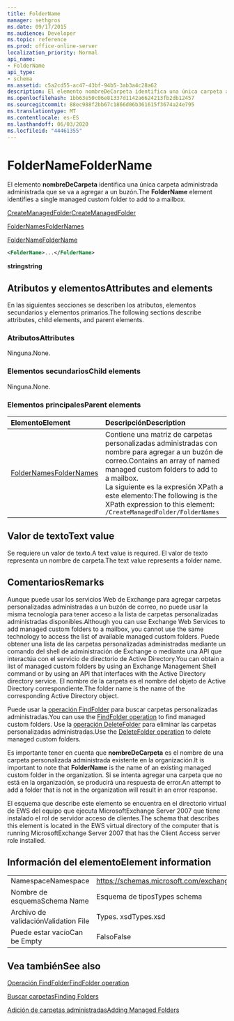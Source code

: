 ```yaml
---
title: FolderName
manager: sethgros
ms.date: 09/17/2015
ms.audience: Developer
ms.topic: reference
ms.prod: office-online-server
localization_priority: Normal
api_name:
- FolderName
api_type:
- schema
ms.assetid: c5a2cd55-ac47-43bf-94b5-3ab3a4c28a62
description: El elemento nombreDeCarpeta identifica una única carpeta administrada administrada que se va a agregar a un buzón.
ms.openlocfilehash: 1bb63e50c06e81337d1142a6624213fb2db12457
ms.sourcegitcommit: 88ec988f2bb67c1866d06b361615f3674a24e795
ms.translationtype: MT
ms.contentlocale: es-ES
ms.lasthandoff: 06/03/2020
ms.locfileid: "44461355"
---
```

# <a name="foldername"></a><span data-ttu-id="7f7bc-103">FolderName</span><span class="sxs-lookup"><span data-stu-id="7f7bc-103">FolderName</span></span>

<span data-ttu-id="7f7bc-104">El elemento **nombreDeCarpeta** identifica una única carpeta administrada administrada que se va a agregar a un buzón.</span><span class="sxs-lookup"><span data-stu-id="7f7bc-104">The **FolderName** element identifies a single managed custom folder to add to a mailbox.</span></span> 
  
[<span data-ttu-id="7f7bc-105">CreateManagedFolder</span><span class="sxs-lookup"><span data-stu-id="7f7bc-105">CreateManagedFolder</span></span>](createmanagedfolder.md)
  
[<span data-ttu-id="7f7bc-106">FolderNames</span><span class="sxs-lookup"><span data-stu-id="7f7bc-106">FolderNames</span></span>](foldernames.md)
  
[<span data-ttu-id="7f7bc-107">FolderName</span><span class="sxs-lookup"><span data-stu-id="7f7bc-107">FolderName</span></span>](foldername.md)
  
```xml
<FolderName>...</FolderName>
```

 <span data-ttu-id="7f7bc-108">**string**</span><span class="sxs-lookup"><span data-stu-id="7f7bc-108">**string**</span></span>
## <a name="attributes-and-elements"></a><span data-ttu-id="7f7bc-109">Atributos y elementos</span><span class="sxs-lookup"><span data-stu-id="7f7bc-109">Attributes and elements</span></span>

<span data-ttu-id="7f7bc-110">En las siguientes secciones se describen los atributos, elementos secundarios y elementos primarios.</span><span class="sxs-lookup"><span data-stu-id="7f7bc-110">The following sections describe attributes, child elements, and parent elements.</span></span>
  
### <a name="attributes"></a><span data-ttu-id="7f7bc-111">Atributos</span><span class="sxs-lookup"><span data-stu-id="7f7bc-111">Attributes</span></span>

<span data-ttu-id="7f7bc-112">Ninguna.</span><span class="sxs-lookup"><span data-stu-id="7f7bc-112">None.</span></span>
  
### <a name="child-elements"></a><span data-ttu-id="7f7bc-113">Elementos secundarios</span><span class="sxs-lookup"><span data-stu-id="7f7bc-113">Child elements</span></span>

<span data-ttu-id="7f7bc-114">Ninguna.</span><span class="sxs-lookup"><span data-stu-id="7f7bc-114">None.</span></span>
  
### <a name="parent-elements"></a><span data-ttu-id="7f7bc-115">Elementos principales</span><span class="sxs-lookup"><span data-stu-id="7f7bc-115">Parent elements</span></span>

|<span data-ttu-id="7f7bc-116">**Elemento**</span><span class="sxs-lookup"><span data-stu-id="7f7bc-116">**Element**</span></span>|<span data-ttu-id="7f7bc-117">**Descripción**</span><span class="sxs-lookup"><span data-stu-id="7f7bc-117">**Description**</span></span>|
|:-----|:-----|
|[<span data-ttu-id="7f7bc-118">FolderNames</span><span class="sxs-lookup"><span data-stu-id="7f7bc-118">FolderNames</span></span>](foldernames.md) <br/> |<span data-ttu-id="7f7bc-119">Contiene una matriz de carpetas personalizadas administradas con nombre para agregar a un buzón de correo.</span><span class="sxs-lookup"><span data-stu-id="7f7bc-119">Contains an array of named managed custom folders to add to a mailbox.</span></span>  <br/> <span data-ttu-id="7f7bc-120">La siguiente es la expresión XPath a este elemento:</span><span class="sxs-lookup"><span data-stu-id="7f7bc-120">The following is the XPath expression to this element:</span></span>  <br/>  `/CreateManagedFolder/FolderNames` <br/> |
   
## <a name="text-value"></a><span data-ttu-id="7f7bc-121">Valor de texto</span><span class="sxs-lookup"><span data-stu-id="7f7bc-121">Text value</span></span>

<span data-ttu-id="7f7bc-122">Se requiere un valor de texto.</span><span class="sxs-lookup"><span data-stu-id="7f7bc-122">A text value is required.</span></span> <span data-ttu-id="7f7bc-123">El valor de texto representa un nombre de carpeta.</span><span class="sxs-lookup"><span data-stu-id="7f7bc-123">The text value represents a folder name.</span></span>
  
## <a name="remarks"></a><span data-ttu-id="7f7bc-124">Comentarios</span><span class="sxs-lookup"><span data-stu-id="7f7bc-124">Remarks</span></span>

<span data-ttu-id="7f7bc-125">Aunque puede usar los servicios Web de Exchange para agregar carpetas personalizadas administradas a un buzón de correo, no puede usar la misma tecnología para tener acceso a la lista de carpetas personalizadas administradas disponibles.</span><span class="sxs-lookup"><span data-stu-id="7f7bc-125">Although you can use Exchange Web Services to add managed custom folders to a mailbox, you cannot use the same technology to access the list of available managed custom folders.</span></span> <span data-ttu-id="7f7bc-126">Puede obtener una lista de las carpetas personalizadas administradas mediante un comando del shell de administración de Exchange o mediante una API que interactúa con el servicio de directorio de Active Directory.</span><span class="sxs-lookup"><span data-stu-id="7f7bc-126">You can obtain a list of managed custom folders by using an Exchange Management Shell command or by using an API that interfaces with the Active Directory directory service.</span></span> <span data-ttu-id="7f7bc-127">El nombre de la carpeta es el nombre del objeto de Active Directory correspondiente.</span><span class="sxs-lookup"><span data-stu-id="7f7bc-127">The folder name is the name of the corresponding Active Directory object.</span></span>
  
<span data-ttu-id="7f7bc-128">Puede usar la [operación FindFolder](findfolder-operation.md) para buscar carpetas personalizadas administradas.</span><span class="sxs-lookup"><span data-stu-id="7f7bc-128">You can use the [FindFolder operation](findfolder-operation.md) to find managed custom folders.</span></span> <span data-ttu-id="7f7bc-129">Use la [operación DeleteFolder](deletefolder-operation.md) para eliminar las carpetas personalizadas administradas.</span><span class="sxs-lookup"><span data-stu-id="7f7bc-129">Use the [DeleteFolder operation](deletefolder-operation.md) to delete managed custom folders.</span></span> 
  
<span data-ttu-id="7f7bc-130">Es importante tener en cuenta que **nombreDeCarpeta** es el nombre de una carpeta personalizada administrada existente en la organización.</span><span class="sxs-lookup"><span data-stu-id="7f7bc-130">It is important to note that **FolderName** is the name of an existing managed custom folder in the organization.</span></span> <span data-ttu-id="7f7bc-131">Si se intenta agregar una carpeta que no está en la organización, se producirá una respuesta de error.</span><span class="sxs-lookup"><span data-stu-id="7f7bc-131">An attempt to add a folder that is not in the organization will result in an error response.</span></span> 
  
<span data-ttu-id="7f7bc-132">El esquema que describe este elemento se encuentra en el directorio virtual de EWS del equipo que ejecuta MicrosoftExchange Server 2007 que tiene instalado el rol de servidor acceso de clientes.</span><span class="sxs-lookup"><span data-stu-id="7f7bc-132">The schema that describes this element is located in the EWS virtual directory of the computer that is running MicrosoftExchange Server 2007 that has the Client Access server role installed.</span></span>
  
## <a name="element-information"></a><span data-ttu-id="7f7bc-133">Información del elemento</span><span class="sxs-lookup"><span data-stu-id="7f7bc-133">Element information</span></span>

|||
|:-----|:-----|
|<span data-ttu-id="7f7bc-134">Namespace</span><span class="sxs-lookup"><span data-stu-id="7f7bc-134">Namespace</span></span>  <br/> |https://schemas.microsoft.com/exchange/services/2006/types  <br/> |
|<span data-ttu-id="7f7bc-135">Nombre de esquema</span><span class="sxs-lookup"><span data-stu-id="7f7bc-135">Schema Name</span></span>  <br/> |<span data-ttu-id="7f7bc-136">Esquema de tipos</span><span class="sxs-lookup"><span data-stu-id="7f7bc-136">Types schema</span></span>  <br/> |
|<span data-ttu-id="7f7bc-137">Archivo de validación</span><span class="sxs-lookup"><span data-stu-id="7f7bc-137">Validation File</span></span>  <br/> |<span data-ttu-id="7f7bc-138">Types. xsd</span><span class="sxs-lookup"><span data-stu-id="7f7bc-138">Types.xsd</span></span>  <br/> |
|<span data-ttu-id="7f7bc-139">Puede estar vacío</span><span class="sxs-lookup"><span data-stu-id="7f7bc-139">Can be Empty</span></span>  <br/> |<span data-ttu-id="7f7bc-140">Falso</span><span class="sxs-lookup"><span data-stu-id="7f7bc-140">False</span></span>  <br/> |
   
## <a name="see-also"></a><span data-ttu-id="7f7bc-141">Vea también</span><span class="sxs-lookup"><span data-stu-id="7f7bc-141">See also</span></span>



[<span data-ttu-id="7f7bc-142">Operación FindFolder</span><span class="sxs-lookup"><span data-stu-id="7f7bc-142">FindFolder operation</span></span>](findfolder-operation.md)


[<span data-ttu-id="7f7bc-143">Buscar carpetas</span><span class="sxs-lookup"><span data-stu-id="7f7bc-143">Finding Folders</span></span>](https://msdn.microsoft.com/library/9124d868-017a-43f0-b915-5c0082cacec9%28Office.15%29.aspx)
  
[<span data-ttu-id="7f7bc-144">Adición de carpetas administradas</span><span class="sxs-lookup"><span data-stu-id="7f7bc-144">Adding Managed Folders</span></span>](https://msdn.microsoft.com/library/846658c6-7043-40fb-8439-19f97c2a967f%28Office.15%29.aspx)

